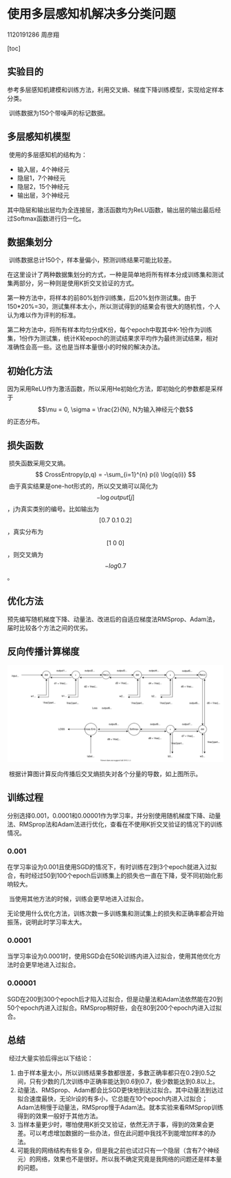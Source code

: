 # 使用多层感知机解决多分类问题

1120191286			周彦翔

[toc]

## 实验目的

​	参考多层感知机建模和训练方法，利用交叉熵、梯度下降训练模型，实现给定样本分类。

​	训练数据为150个带噪声的标记数据。

## 多层感知机模型

​	使用的多层感知机的结构为：

+ 输入层，4个神经元
+ 隐层1，7个神经元
+ 隐层2，15个神经元
+ 输出层，3个神经元

​	其中隐层和输出层均为全连接层，激活函数均为ReLU函数，输出层的输出最后经过Softmax函数进行归一化。

## 数据集划分

​	训练数据总计150个，样本量偏小，预测训练结果可能比较差。

​	在这里设计了两种数据集划分的方式，一种是简单地将所有样本分成训练集和测试集两部分，另一种则是使用K折交叉验证的方式。

​	第一种方法中，将样本的前80%划作训练集，后20%划作测试集。由于150*20%=30，测试集样本太小，所以测试得到的结果会有很大的随机性，个人认为难以作为评判的标准。

​	第二种方法中，将所有样本均匀分成K份，每个epoch中取其中K-1份作为训练集，1份作为测试集，统计K轮epoch的测试结果求平均作为最终测试结果，相对准确性会高一些。这也是当样本量很小的时候的解决办法。

## 初始化方法

​	因为采用ReLU作为激活函数，所以采用He初始化方法，即初始化的参数都是采样于$$\mu = 0, \sigma = \frac{2}{N}, N为输入神经元个数$$的正态分布。

## 损失函数

​	损失函数采用交叉熵。
$$
CrossEntropy(p,q) = -\sum_{i=1}^{n} p(i) \log{q(i)}
$$
​	由于真实结果是one-hot形式的，所以交叉熵可以简化为$$-\log{output[j]}$$，j为真实类别的编号。比如输出为$$[0.7\ 0.1\ 0.2]$$，真实分布为$$[1\ 0\ 0]$$，则交叉熵为$$-log{0.7}$$。

## 优化方法

​	预先编写随机梯度下降、动量法、改进后的自适应梯度法RMSprop、Adam法，届时比较各个方法之间的优劣。

## 反向传播计算梯度

![计算图](.\README.assets\计算图.svg)

​	根据计算图计算反向传播后交叉熵损失对各个分量的导数，如上图所示。

## 训练过程

​	分别选择0.001，0.0001和0.00001作为学习率，并分别使用随机梯度下降、动量法、RMSprop法和Adam法进行优化，查看在不使用K折交叉验证的情况下的训练情况。

### 0.001

​	在学习率设为0.001且使用SGD的情况下，有时训练在2到3个epoch就进入过拟合，有时经过50到100个epoch后训练集上的损失也一直在下降，受不同初始化影响较大。

​	当使用其他方法的时候，训练会更早地进入过拟合。

​	无论使用什么优化方法，训练次数一多训练集和测试集上的损失和正确率都会开始振荡，说明此时学习率太大。

### 0.0001

​	当学习率设为0.0001时，使用SGD会在50轮训练内进入过拟合，使用其他优化方法时会更早地进入过拟合。

### 0.00001

​	SGD在200到300个epoch后才陷入过拟合，但是动量法和Adam法依然能在20到50个epoch内进入过拟合。RMSprop稍好些，会在80到200个epoch内进入过拟合。

## 总结

​	经过大量实验后得出以下结论：

1. 由于样本量太小，所以训练结果多数都很差，多数正确率都只在0.2到0.5之间，只有少数的几次训练中正确率能达到0.6到0.7，极少数能达到0.8以上。
2. 动量法、RMSprop、Adam都会比SGD更快地到达过拟合。其中动量法到达过拟合速度最快，无论lr设的有多小，它总能在10个epoch内进入过拟合；Adam法稍慢于动量法，RMSprop慢于Adam法。就本实验来看RMSprop训练得到的效果一般好于其他方法。
3. 当样本量更少时，哪怕使用K折交叉验证，依然无济于事，得到的效果会更差。可以考虑增加数据的一些办法，但在此问题中我找不到能增加样本的办法。
4. 可能我的网络结构有些复杂，但是我之前也试过只有一个隐层（含有7个神经元）的网络，效果也不是很好。所以我不确定究竟是我网络的问题还是样本量的问题。